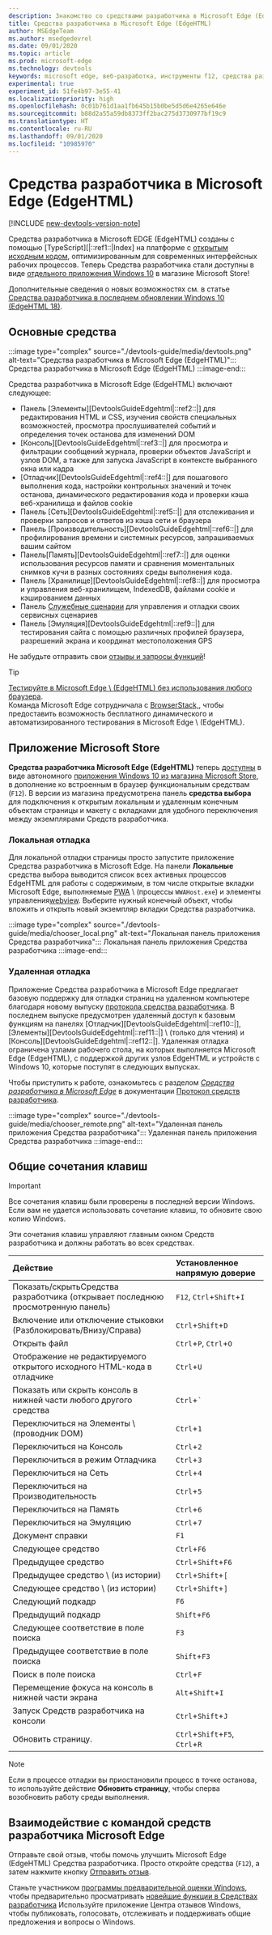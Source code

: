 ```yaml
---
description: Знакомство со средствами разработчика в Microsoft Edge (EdgeHTML)
title: Средства разработчика в Microsoft Edge (EdgeHTML)
author: MSEdgeTeam
ms.author: msedgedevrel
ms.date: 09/01/2020
ms.topic: article
ms.prod: microsoft-edge
ms.technology: devtools
keywords: microsoft edge, веб-разработка, инструменты f12, средства разработчика
experimental: true
experiment_id: 51fe4b97-3e55-41
ms.localizationpriority: high
ms.openlocfilehash: 0c01b761d1aa1fb645b15b0be5d5d6e4265e646e
ms.sourcegitcommit: b88d2a55a59db8373ff2bac275d3730977bf19c9
ms.translationtype: HT
ms.contentlocale: ru-RU
ms.lasthandoff: 09/01/2020
ms.locfileid: "10985970"
---
```

# Средства разработчика в Microsoft Edge (EdgeHTML)  

[!INCLUDE [new-devtools-version-note](includes/new-devtools-version-note.md)]  

Средства разработчика в Microsoft EDGE (EdgeHTML) созданы с помощью [TypeScript][|::ref1::|Index] на платформе с [открытым исходным кодом][GithubMicrosoftChakracore], оптимизированным для современных интерфейсных рабочих процессов. Теперь Средства разработчика стали доступны в виде [отдельного приложения Windows 10][MicrosoftStoreEdgeDevtoolsPreview] в магазине Microsoft Store!  

Дополнительные сведения о новых возможностях см. в статье [Средства разработчика в последнем обновлении Windows 10 (EdgeHTML 18)][DevtoolsGuideEdgehtmlWhatsnew].  

## Основные средства  

:::image type="complex" source="./devtools-guide/media/devtools.png" alt-text="Средства разработчика в Microsoft Edge (EdgeHTML)":::
   Средства разработчика в Microsoft Edge (EdgeHTML)
:::image-end:::

<!--![Microsoft Edge \(EdgeHTML\) DevTools][ImageDevtoolsEdgehtml]  -->  

Средства разработчика в Microsoft Edge \(EdgeHTML\) включают следующее:  

*   Панель [Элементы][DevtoolsGuideEdgehtml|::ref2::|] для редактирования HTML и CSS, изучения свойств специальных возможностей, просмотра прослушивателей событий и определения точек останова для изменений DOM  
*   [Консоль][DevtoolsGuideEdgehtml|::ref3::|] для просмотра и фильтрации сообщений журнала, проверки объектов JavaScript и узлов DOM, а также для запуска JavaScript в контексте выбранного окна или кадра  
*   [Отладчик][DevtoolsGuideEdgehtml|::ref4::|] для пошагового выполнения кода, настройки контрольных значений и точек останова, динамического редактирования кода и проверки кэша веб-хранилища и файлов cookie  
*   Панель [Сеть][DevtoolsGuideEdgehtml|::ref5::|] для отслеживания и проверки запросов и ответов из кэша сети и браузера  
*   Панель [Производительность][DevtoolsGuideEdgehtml|::ref6::|] для профилирования времени и системных ресурсов, запрашиваемых вашим сайтом  
*   Панель[Память][DevtoolsGuideEdgehtml|::ref7::|] для оценки использования ресурсов памяти и сравнения моментальных снимков кучи в разных состояниях среды выполнения кода.  
*   Панель [Хранилище][DevtoolsGuideEdgehtml|::ref8::|] для просмотра и управления веб-хранилищем, IndexedDB, файлами cookie и кэшированием данных  
*   Панель [Служебные сценарии][DevtoolsGuideEdgehtmlServiceworkers] для управления и отладки своих сервисных сценариев  
*   Панель [Эмуляция][DevtoolsGuideEdgehtml|::ref9::|] для тестирования сайта с помощью различных профилей браузера, разрешений экрана и координат местоположения GPS  

Не забудьте отправить свои [отзывы и запросы функций](#getting-in-touch-with-the-microsoft-edge-devtools-team)!  

> [!TIP]
> [Тестируйте в Microsoft Edge \ (EdgeHTML\) без использования любого браузера][BrowserstackEdgehtml].  
> Команда Microsoft Edge сотрудничала с [BrowserStack,][BrowserstackEdgehtml], чтобы предоставить возможность бесплатного динамического и автоматизированного тестирования в Microsoft Edge \ (EdgeHTML\).  

## Приложение Microsoft Store  

**Средства разработчика Microsoft Edge \(EdgeHTML\)** теперь [доступны][DevtoolsGuideEdgehtmlWhatsnew] в виде автономного [приложения Windows 10 из магазина Microsoft Store][MicrosoftStoreEdgeDevtoolsPreview], в дополнение ко встроенным в браузер функциональным средствам \(`F12`\).  В версии из магазина предусмотрена панель **средства выбора** для подключения к открытым локальным и удаленным конечным объектам страницы и макету с вкладками для удобного переключения между экземплярами Средств разработчика.  

### Локальная отладка  

Для локальной отладки страницы просто запустите приложение Средства разработчика в Microsoft Edge.  На панели **Локальные** средства выбора выводится список всех активных процессов EdgeHTML для работы с содержимым, в том числе открытые вкладки Microsoft Edge, выполняемые [PWA][PwasEdgehtmlIndex] \ (процессы `WWAHost.exe`\) и элементы управления[webview][HostingWebview].  Выберите нужный конечный объект, чтобы вложить и открыть новый экземпляр вкладки Средства разработчика.  

:::image type="complex" source="./devtools-guide/media/chooser_local.png" alt-text="Локальная панель приложения Средства разработчика":::
   Локальная панель приложения Средства разработчика
:::image-end:::

<!--![DevTools app Local panel][ImageDevtoolsGuideEdgehtmlChooselocal]  -->  

### Удаленная отладка  

Приложение Средства разработчика в Microsoft Edge предлагает базовую поддержку для отладки страниц на удаленном компьютере благодаря новому выпуску [протокола средства разработчика][DevtoolsProtocolEdgehtmlIndex].  В последнем выпуске предусмотрен удаленный доступ к базовым функциям на панелях [Отладчик][DevtoolsGuideEdgehtml|::ref10::|], [Элементы][DevtoolsGuideEdgehtml|::ref11::|] \ (только для чтения) и [Консоль][DevtoolsGuideEdgehtml|::ref12::|].  Удаленная отладка ограничена узлами рабочего стола, на которых выполняется Microsoft Edge \(EdgeHTML), с поддержкой других узлов EdgeHTML и устройств с Windows 10, которые поступят в следующих выпусках.  

Чтобы приступить к работе, ознакомьтесь с разделом [*Средства разработчика в Microsoft Edge*][DevtoolsProtocolEdgehtmlClientsEdgePreview] в документации [Протокол средств разработчика][DevtoolsProtocolEdgehtmlIndex].  

:::image type="complex" source="./devtools-guide/media/chooser_remote.png" alt-text="Удаленная панель приложения Средства разработчика":::
   Удаленная панель приложения Средства разработчика
:::image-end:::

<!--![DevTools app Remote panel][ImageDevtoolsGuideEdgehtmlRemote]  -->  

## Общие сочетания клавиш  

> [!IMPORTANT]
> Все сочетания клавиш были проверены в последней версии Windows.  
> Если вам не удается использовать сочетание клавиш, то обновите свою копию Windows.  

Эти сочетания клавиш управляют главным окном Средств разработчика и должны работать во всех средствах.  

| Действие | Установленное напрямую доверие |  
|:--- |:--- |  
| Показать/скрытьСредства разработчика \(открывает последнюю просмотренную панель) | `F12`, `Ctrl`+`Shift`+`I` |  
| Включение или отключение стыковки \(Разблокировать/Внизу/Справа) | `Ctrl`+`Shift`+`D` |  
| Открыть файл | `Ctrl`+`P`, `Ctrl`+`O` |  
| Отображение не редактируемого открытого исходного HTML-кода в отладчике | `Ctrl`+`U` |  
| Показать или скрыть консоль в нижней части любого другого средства  | `Ctrl`+`` ` `` |  
| Переключиться на Элементы \ (проводник DOM) | `Ctrl`+`1` |  
| Переключиться на Консоль |  `Ctrl`+`2` |  
| Переключиться в режим Отладчика | `Ctrl`+`3` |  
| Переключиться на Сеть | `Ctrl`+`4` |  
| Переключиться на Производительность | `Ctrl`+`5` |  
| Переключиться на Память | `Ctrl`+`6` |  
| Переключиться на Эмуляцию | `Ctrl`+`7` |  
| Документ справки | `F1` |  
| Следующее средство | `Ctrl`+`F6` |  
| Предыдущее средство | `Ctrl`+`Shift`+`F6` |  
| Предыдущее средство \ (из истории) | `Ctrl`+`Shift`+`[` |  
| Следующее средство \ (из истории) | `Ctrl`+`Shift`+`]` |  
| Следующий подкадр | `F6` |  
| Предыдущий подкадр | `Shift`+`F6` |  
| Следующее соответствие в поле поиска | `F3` |  
| Предыдущее соответствие в поле поиска | `Shift`+`F3` |  
| Поиск в поле поиска | `Ctrl`+`F` |  
| Перемещение фокуса на консоль в нижней части экрана | `Alt`+`Shift`+`I` |  
| Запуск Средств разработчика на консоли | `Ctrl`+`Shift`+`J` |  
| Обновить страницу. | `Ctrl`+`Shift`+`F5`, `Ctrl`+`R` |  

> [!NOTE]
> Если в процессе отладки вы приостановили процесс в точке останова, то используйте действие **Обновить страницу**, чтобы сперва возобновить работу среды выполнения.  

## Взаимодействие с командой средств разработчика Microsoft Edge  

Отправьте свой отзыв, чтобы помочь улучшить Microsoft Edge \(EdgeHTML\) Средства разработчика.  Просто откройте средства \(`F12`), а затем нажмите кнопку [Отправить отзыв](#microsoft-edge-edgehtml-developer-tools).  

Станьте участником [программы предварительной оценки Windows][WindowsInsiderProgram], чтобы предварительно просматривать [новейшие функции в Средствах разработчика][DevtoolsGuideEdgehtmlWhatsnew]  Используйте приложение Центра отзывов Windows, чтобы публиковать, голосовать, отслеживать и поддерживать общие предложения и вопросы о Windows.  

<!-- image links  -->  

<!--[ImageDevtoolsEdgehtml]: /microsoft-edge/devtools-guide/media/devtools.png "Microsoft Edge (EdgeHTML) DevTools"  -->  
<!--[ImageDevtoolsGuideEdgehtmlChooselocal]: /microsoft-edge/devtools-guide/media/chooser_local.png "DevTools app Local panel"  -->  
<!--[ImageDevtoolsGuideEdgehtmlRemote]: /microsoft-edge/devtools-guide/media/chooser_remote.png "DevTools app Remote panel"  -->  

<!-- links  -->  

[DevtoolsGuideEdgehtmlConsole]: /microsoft-edge/devtools-guide/console "Консоль"  
[DevtoolsGuideEdgehtmlDebugger]: /microsoft-edge/devtools-guide/debugger "Отладчик"  
[DevtoolsGuideEdgehtmlElements]: /microsoft-edge/devtools-guide/elements "Элементы"  
[DevtoolsGuideEdgehtmlEmulation]: /microsoft-edge/devtools-guide/emulation "Эмуляция"  
[DevtoolsGuideEdgehtmlMemory]: /microsoft-edge/devtools-guide/memory "Память"  
[DevtoolsGuideEdgehtmlNetwork]: /microsoft-edge/devtools-guide/network "Сеть"  
[DevtoolsGuideEdgehtmlPerformance]: /microsoft-edge/devtools-guide/performance "Производительность"  
[DevtoolsGuideEdgehtmlServiceworkers]: /microsoft-edge/devtools-guide/service-workers "Служебные сценарии"  
[DevtoolsGuideEdgehtmlStorage]: /microsoft-edge/devtools-guide/storage "Хранилище"  
[DevtoolsGuideEdgehtmlWhatsnew]: /microsoft-edge/devtools-guide/whats-new "Средства разработчика в последнем обновлении для Windows 10 (EdgeHTML 18)"  
[DevtoolsProtocolEdgehtmlIndex]: /microsoft-edge/devtools-protocol/index "Протокол средств разработчика в Microsoft Edge (EdgeHTML)"  
[DevtoolsProtocolEdgehtmlClientsEdgePreview]: /microsoft-edge/devtools-protocol/0.1/clients.md#microsoft-edge-devtools-preview "Предварительный просмотр Средств разработчика в Microsoft Edge — Клиенты протокола средств разработчика"  
[HostingWebview]: /microsoft-edge/hosting/webview "WebView (EdgeHTML) для приложений Windows 10"  
[PwasEdgehtmlIndex]: /microsoft-edge/progressive-web-apps-edgehtml/index "Прогрессивные веб-приложения (EdgeHTML) на Windows"  

[MicrosoftStoreEdgeDevtoolsPreview]: https://www.microsoft.com/store/p/microsoft-edge-devtools-preview/9mzbfrmz0mnj "Предварительный просмотр средств разработчика в Microsoft Edge"  

[WindowsInsiderProgram]: https://insider.windows.com "Программа предварительной оценки Windows"  

[BrowserstackEdgehtml]: https://www.browserstack.com/test-on-microsoft-edge-browser "Браузер Microsoft Edge, бесплатное тестирование | BrowserStack"  

[GithubMicrosoftChakracore]: https://github.com/Microsoft/ChakraCore "microsoft/ChakraCore | GitHub"  

[TypeScriptIndex]: https://www.typescriptlang.org "TypeScript"  
